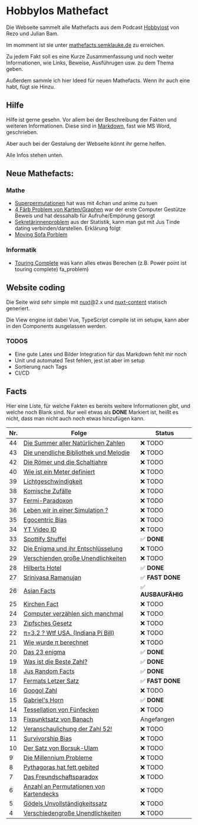 # Hobbylos Mathefact

Die Webseite sammelt alle Mathefacts aus dem Podcast [Hobbylost](https://open.spotify.com/show/6UUIXmp1V0fK4ZpK7vzAbQ) von Rezo und Julian Bam.

Im momment ist sie unter [mathefacts.semklauke.de](https://mathefacts.semklauke.de/) zu erreichen.

Zu jedem Fakt soll es eine Kurze Zusammenfassung und noch weiter Informationen, wie Links, Beweise, Ausführugen usw. zu dem Thema geben.


Außerdem sammle ich hier Ideed für neuen Mathefacts. Wenn ihr auch eine habt, fügt sie Hinzu.

## Hilfe

Hilfe ist gerne gesehn. Vor allem bei der Beschreibung der Fakten und weiteren Informationen.
Diese sind in [Markdown](https://paperhive.org/help/markdown), fast wie MS Word, geschrieben.

Aber auch bei der Gestalung der Webseite könnt ihr gerne helfen.

Alle Infos stehen unten.

## Neue Mathefacts:

### Mathe
* [Superpermutationen](facts/math/superpermutationen.md)
	hat was mit 4chan und anime zu tuen
* [4 Färb Problem von Karten/Graphen](facts/math/four_color_graph.md)
	war der erste Computer Gestütze Beweis und hat dessahalb für Aufruhe/Empörung gesorgt
* [Sekretärinnenproblem](facts/math/secretary_problem.md) aus der Statistik, kann man gut mit Jus Tinde dating verbinden/darstellen. Erklärung folgt
* [Moving Sofa Porblem](facts/math/moving_sofa_problem.md)

### Informatik
* [Touring Complete](facts/computer_science/turing_complete.md)
	was kann alles etwas Berechen (z.B. Power point ist touring complete)
fa_problem)

## Website coding
Die Seite wird sehr simple mit [nuxt](https://nuxtjs.org/)@2.x und [nuxt-content](https://content.nuxtjs.org/) statisch generiert.

Die View engine ist dabei Vue, TypeScript compile ist im setupw, kann aber in den Components ausgelassen werden.

### TODOS
- Eine gute Latex und Bilder Integration für das Markdown fehlt mir noch 
- Unit und automated Test fehlen, jest ist aber im setup
- Sortierung nach Tags
- CI/CD


## Facts

Hier eine Liste, für welche Fakten es bereits weitere Informationen gibt, und welche noch Blank sind.
Nur weil etwas als **DONE** Markiert ist, heißt es nicht, dass man nicht auch noch etwas hinzufügen kann.

|Nr. | Folge | Status |
|--|--------------------------------------------------------------|--------|
|44|[Die Summer aller Natürlichen Zahlen](/summe_N)               | :x: TODO |
|43|[Die unendliche Bibliothek und Melodie](/bruteforce_unendlich)| :x: TODO |
|42|[Die Römer und die Schaltjahre](/schaltjahre)                 | :x: TODO |
|40|[Wie ist ein Meter definiert](/meter)                         | :x: TODO |
|39|[Lichtgeschwindigkeit](/lichtgeschwindigkeit)                 | :x: TODO |
|38|[Komische Zufälle](/zufaelle)                                 | :x: TODO |
|37|[Fermi-Paradoxon](/fermi_paradoxon)                           | :x: TODO |
|36|[Leben wir in einer Simulation ?](/leben_in_der_simulation)   | :x: TODO |
|35|[Egocentric Bias](/egocentric_bias)                           | :x: TODO |
|34|[YT Video ID](/yt_urls)                                       | :x: TODO |
|33|[Spottify Shuffel](/spotify_shuffel)                          | :white_check_mark: **DONE** |
|32|[Die Enigma und ihr Entschlüsselung](/enigma)                 | :x: TODO |
|29|[Verschienden große Unendlichkeiten](/unendlichkeiten2)       | :x: TODO |
|28|[Hilberts Hotel](/hilberts_hotel)                             | :white_check_mark: **DONE** |
|27|[Srinivasa Ramanujan](/srinivasa_ramanujan)                   | :white_check_mark: **FAST DONE** |
|26|[Asian Facts](/asian_facts)                                   | :white_check_mark: **AUSBAUFÄHIG** |
|25|[Kirchen Fact](/kirchen_fact)                                 | :x: TODO |
|24|[Computer verzählen sich manchmal](/computer_verzaehlen)      | :x: TODO |
|23|[Zipfsches Gesetz](/zipfsches_gesetz)                         | :x: TODO |
|22|[π=3.2 ? Wtf USA. (Indiana Pi Bill)](/indiana_pi_bill)        | :x: TODO |
|21|[Wie wurde π berechnet](/pi)                                  | :x: TODO |
|20|[Das 23 enigma](/23_enigma)                                   | :white_check_mark: **DONE** |
|19|[Was ist die Beste Zahl?](/die_beste_zahl)                    | :white_check_mark: **DONE** |
|18|[Jus Random Facts](/jus_random_facts)                         | :white_check_mark: **DONE** |
|17|[Fermats Letzer Satz](/fermats_letzter_satz)                  | :white_check_mark: **FAST DONE** |
|16|[Googol Zahl](/googol)                                        | :x: TODO |
|15|[Gabriel's Horn](/gabriels_horn)                              | :white_check_mark: **DONE** |
|14|[Tessellation von Fünfecken](/tessellation_pentagon)          | :x: TODO |
|13|[Fixpunktsatz von Banach](/fixpunktsatz_von_banach)           | Angefangen |
|12|[Veranschaulichung der Zahl 52!](/visualisierung_fac52)       | :x: TODO |
|11|[Survivorship Bias](/survivorship_bias)                       | :x: TODO |
|10|[Der Satz von Borsuk-Ulam](/satz_von_borsuk_ulam)             | :x: TODO |
|9 |[Die Millennium Probleme](/millennium_probleme)               | :x: TODO |
|8 |[Pythagoras hat fett gebited](/pythagoras_bited)              | :x: TODO |
|7 |[Das Freundschaftsparadox](/freundschaftsparadox)             | :x: TODO |
|6 |[Anzahl an Permutationen von Kartendecks](/kartendeck)        | :x: TODO |
|5 |[Gödels Unvollständigkeitssatz](/goedel_unvollstaendigkeit)   | :x: TODO |
|4 |[Verschiedengroße Unendlichkeiten](/unendlichkeiten)          | :x: TODO |

